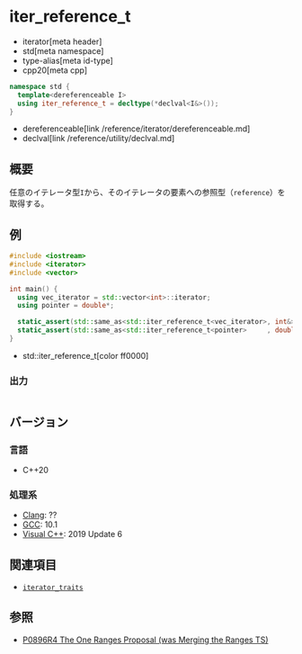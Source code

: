 # iter_reference_t
* iterator[meta header]
* std[meta namespace]
* type-alias[meta id-type]
* cpp20[meta cpp]

```cpp
namespace std {
  template<dereferenceable I>
  using iter_reference_t = decltype(*declval<I&>());
}
```
* dereferenceable[link /reference/iterator/dereferenceable.md]
* declval[link /reference/utility/declval.md]

## 概要

任意のイテレータ型`I`から、そのイテレータの要素への参照型（`reference`）を取得する。

## 例
```cpp example
#include <iostream>
#include <iterator>
#include <vector>

int main() {
  using vec_iterator = std::vector<int>::iterator;
  using pointer = double*;

  static_assert(std::same_as<std::iter_reference_t<vec_iterator>, int&>);
  static_assert(std::same_as<std::iter_reference_t<pointer>     , double&>);
}
```
* std::iter_reference_t[color ff0000]

### 出力
```
```

## バージョン
### 言語
- C++20

### 処理系
- [Clang](/implementation.md#clang): ??
- [GCC](/implementation.md#gcc): 10.1
- [Visual C++](/implementation.md#visual_cpp): 2019 Update 6

## 関連項目

- [`iterator_traits`](iterator_traits.md)

## 参照

- [P0896R4 The One Ranges Proposal (was Merging the Ranges TS)](http://www.open-std.org/jtc1/sc22/wg21/docs/papers/2018/p0896r4.pdf)